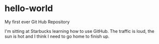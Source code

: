 # hello-world
My first ever Git Hub Repository

I'm sitting at Starbucks learning how to use GitHub. The traffic is loud, the sun is hot and I think I need to go home to finish up.
